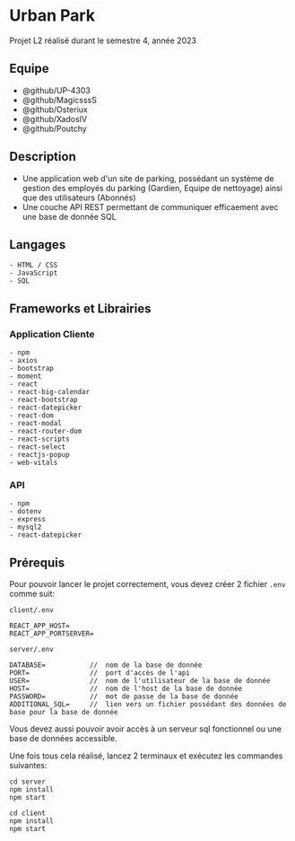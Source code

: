 # Urban Park

Projet L2 réalisé durant le semestre 4, année 2023

## Equipe
- @github/UP-4303
- @github/MagicsssS
- @github/Osteriux
- @github/XadosIV
- @github/Poutchy

## Description

- Une application web d'un site de parking, possédant un système de gestion des employés du parking (Gardien, Equipe de nettoyage) ainsi que des utilisateurs (Abonnés)
- Une couche API REST permettant de communiquer efficaement avec une base de donnée SQL

## Langages

```
- HTML / CSS
- JavaScript
- SQL
```


## Frameworks et Librairies

### Application Cliente

```
- npm
- axios
- bootstrap
- moment
- react
- react-big-calendar
- react-bootstrap
- react-datepicker
- react-dom
- react-modal
- react-router-dom
- react-scripts
- react-select
- reactjs-popup
- web-vitals
```

### API

```
- npm
- dotenv
- express
- mysql2
- react-datepicker
```

## Prérequis

Pour pouvoir lancer le projet correctement, vous devez créer 2 fichier ```.env``` comme suit:

```client/.env```
```
REACT_APP_HOST=
REACT_APP_PORTSERVER=
```

```server/.env```
```
DATABASE=			//	nom de la base de donnée
PORT=				//	port d'accès de l'api
USER=				//	nom de l'utilisateur de la base de donnée
HOST=				//	nom de l'host de la base de donnée
PASSWORD=			//	mot de passe de la base de donnée
ADDITIONAL_SQL=		//	lien vers un fichier possédant des données de base pour la base de donnée
```

Vous devez aussi pouvoir avoir accès à un serveur sql fonctionnel ou une base de données accessible.

Une fois tous cela réalisé, lancez 2 terminaux et exécutez les commandes suivantes:

```
cd server
npm install
npm start
```

```
cd client
npm install
npm start
```